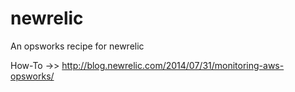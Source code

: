 # newrelic
An opsworks recipe for newrelic

How-To ->> http://blog.newrelic.com/2014/07/31/monitoring-aws-opsworks/
